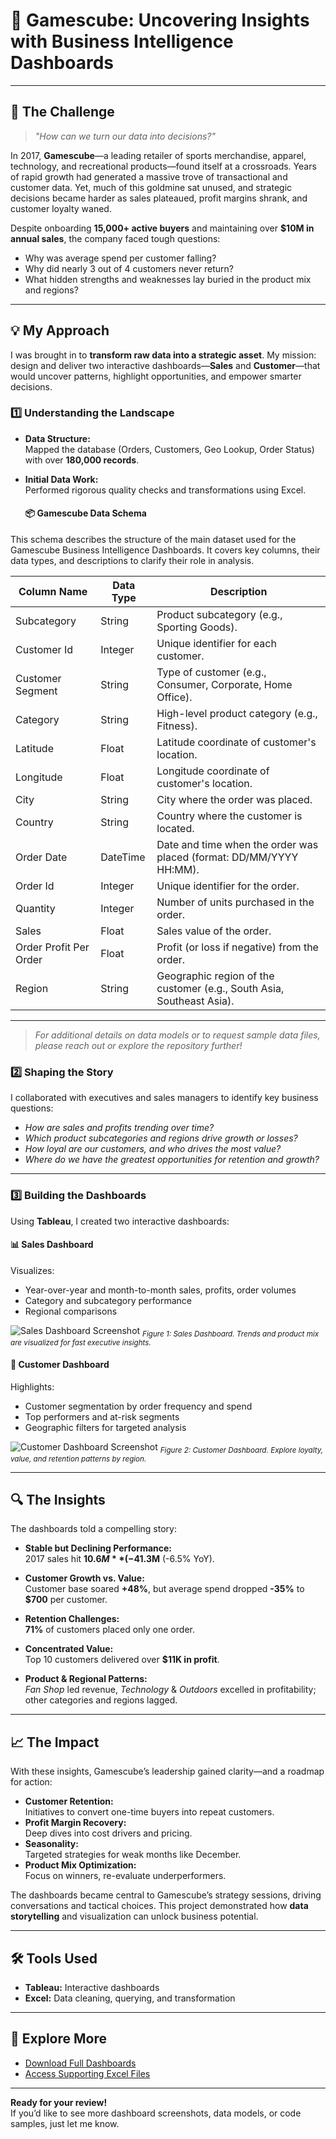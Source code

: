 # 🎲 Gamescube: Uncovering Insights with Business Intelligence Dashboards

---

## 🚩 The Challenge

> *"How can we turn our data into decisions?"*

In 2017, **Gamescube**—a leading retailer of sports merchandise, apparel, technology, and recreational products—found itself at a crossroads. Years of rapid growth had generated a massive trove of transactional and customer data. Yet, much of this goldmine sat unused, and strategic decisions became harder as sales plateaued, profit margins shrank, and customer loyalty waned.

Despite onboarding **15,000+ active buyers** and maintaining over **$10M in annual sales**, the company faced tough questions:
- Why was average spend per customer falling?
- Why did nearly 3 out of 4 customers never return?
- What hidden strengths and weaknesses lay buried in the product mix and regions?

---

## 💡 My Approach

I was brought in to **transform raw data into a strategic asset**. My mission: design and deliver two interactive dashboards—**Sales** and **Customer**—that would uncover patterns, highlight opportunities, and empower smarter decisions.


### 1️⃣ Understanding the Landscape

- **Data Structure:**  
  Mapped the database (Orders, Customers, Geo Lookup, Order Status) with over **180,000 records**.
- **Initial Data Work:**  
  Performed rigorous quality checks and transformations using Excel.

  #### 📦 Gamescube Data Schema

This schema describes the structure of the main dataset used for the Gamescube Business Intelligence Dashboards. It covers key columns, their data types, and descriptions to clarify their role in analysis.

| Column Name             | Data Type  | Description                                                                                  |
|------------------------ |-----------|----------------------------------------------------------------------------------------------|
| Subcategory             | String    | Product subcategory (e.g., Sporting Goods).                                                  |
| Customer Id             | Integer   | Unique identifier for each customer.                                                         |
| Customer Segment        | String    | Type of customer (e.g., Consumer, Corporate, Home Office).                                   |
| Category                | String    | High-level product category (e.g., Fitness).                                                 |
| Latitude                | Float     | Latitude coordinate of customer's location.                                                  |
| Longitude               | Float     | Longitude coordinate of customer's location.                                                 |
| City                    | String    | City where the order was placed.                                                             |
| Country                 | String    | Country where the customer is located.                                                       |
| Order Date              | DateTime  | Date and time when the order was placed (format: DD/MM/YYYY HH:MM).                          |
| Order Id                | Integer   | Unique identifier for the order.                                                             |
| Quantity                | Integer   | Number of units purchased in the order.                                                      |
| Sales                   | Float     | Sales value of the order.                                                                    |
| Order Profit Per Order  | Float     | Profit (or loss if negative) from the order.                                                 |
| Region                  | String    | Geographic region of the customer (e.g., South Asia, Southeast Asia).                        |

---

> *For additional details on data models or to request sample data files, please reach out or explore the repository further!*


  

### 2️⃣ Shaping the Story

I collaborated with executives and sales managers to identify key business questions:

- _How are sales and profits trending over time?_
- _Which product subcategories and regions drive growth or losses?_
- _How loyal are our customers, and who drives the most value?_
- _Where do we have the greatest opportunities for retention and growth?_

---

### 3️⃣ Building the Dashboards

Using **Tableau**, I created two interactive dashboards:

#### 📊 Sales Dashboard

Visualizes:
- Year-over-year and month-to-month sales, profits, order volumes
- Category and subcategory performance
- Regional comparisons

![Sales Dashboard Screenshot](Images/Sales.Dashboard.png)
<sub>*Figure 1: Sales Dashboard. Trends and product mix are visualized for fast executive insights.*</sub>

#### 👥 Customer Dashboard

Highlights:
- Customer segmentation by order frequency and spend
- Top performers and at-risk segments
- Geographic filters for targeted analysis

![Customer Dashboard Screenshot](Images/Customer.Dashboard.png)
<sub>*Figure 2: Customer Dashboard. Explore loyalty, value, and retention patterns by region.*</sub>

---

## 🔍 The Insights

The dashboards told a compelling story:

- **Stable but Declining Performance:**  
  2017 sales hit **$10.6M** (-4% YoY); profit fell to **$1.3M** (-6.5% YoY).

- **Customer Growth vs. Value:**  
  Customer base soared **+48%**, but average spend dropped **-35%** to **$700** per customer.

- **Retention Challenges:**  
  **71%** of customers placed only one order.

- **Concentrated Value:**  
  Top 10 customers delivered over **$11K in profit**.

- **Product & Regional Patterns:**  
  _Fan Shop_ led revenue, _Technology_ & _Outdoors_ excelled in profitability; other categories and regions lagged.

---

## 📈 The Impact

With these insights, Gamescube’s leadership gained clarity—and a roadmap for action:

- **Customer Retention:**  
  Initiatives to convert one-time buyers into repeat customers.
- **Profit Margin Recovery:**  
  Deep dives into cost drivers and pricing.
- **Seasonality:**  
  Targeted strategies for weak months like December.
- **Product Mix Optimization:**  
  Focus on winners, re-evaluate underperformers.

The dashboards became central to Gamescube’s strategy sessions, driving conversations and tactical choices. This project demonstrated how **data storytelling** and visualization can unlock business potential.

---

## 🛠️ Tools Used

- **Tableau:** Interactive dashboards
- **Excel:** Data cleaning, querying, and transformation

---

## 🔗 Explore More

- [Download Full Dashboards](https://public.tableau.com/app/profile/derek.sado8467/viz/GamescubeSalesDashboard/SalesDashboard)
- [Access Supporting Excel Files](#)

---

**Ready for your review!**  
If you’d like to see more dashboard screenshots, data models, or code samples, just let me know.
